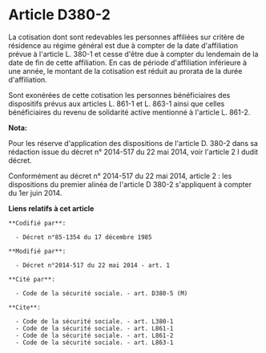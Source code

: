 # Article D380-2

La cotisation dont sont redevables les personnes affiliées sur critère de résidence au régime général est due à compter de la
date d'affiliation prévue à l'article L. 380-1 et cesse d'être due à compter du lendemain de la date de fin de cette
affiliation. En cas de période d'affiliation inférieure à une année, le montant de la cotisation est réduit au prorata de la
durée d'affiliation. 

Sont exonérées de cette cotisation les personnes bénéficiaires des dispositifs prévus aux articles L. 861-1 et L. 863-1 ainsi
que celles bénéficiaires du revenu de solidarité active mentionné à l'article L. 861-2.

**Nota:**

Pour les réserve d'application des dispositions de l'article D. 380-2 dans sa rédaction issue du décret n° 2014-517 du 22 mai
2014, voir l'article 2 I dudit décret.

Conformément au décret n° 2014-517 du 22 mai 2014, article 2 : les dispositions du premier alinéa de l'article D 380-2
s'appliquent à compter du 1er juin 2014.

**Liens relatifs à cet article**

	**Codifié par**:

	  - Décret n°85-1354 du 17 décembre 1985

	**Modifié par**:

	  - Décret n°2014-517 du 22 mai 2014 - art. 1

	**Cité par**:

	  - Code de la sécurité sociale. - art. D380-5 (M)

	**Cite**:

	  - Code de la sécurité sociale. - art. L380-1
	  - Code de la sécurité sociale. - art. L861-1
	  - Code de la sécurité sociale. - art. L861-2
	  - Code de la sécurité sociale. - art. L863-1

